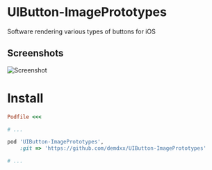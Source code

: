 UIButton-ImagePrototypes
========================

Software rendering various types of buttons for iOS

Screenshots
-----------

![Screenshot](https://raw.github.com/demdxx/UIButton-ImagePrototypes/master/screenshot.png)

Install
=======

```ruby
Podfile <<<

# ...

pod 'UIButton-ImagePrototypes',
    :git => 'https://github.com/demdxx/UIButton-ImagePrototypes'

# ...
```
